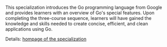 This specialization introduces the Go programming language from Google and provides learners with an overview of Go's special features. Upon completing the three-course sequence, learners will have gained the knowledge and skills needed to create concise, efficient, and clean applications using Go.

Details: [hompage of the specialization](https://www.coursera.org/specializations/google-golang)
